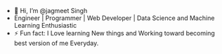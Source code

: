 - 👋 Hi, I’m @jagmeet Singh
-  Engineer | Programmer | Web Developer | Data Science and Machine Learning Enthusiastic
- ⚡ Fun fact: I Love learning New things and Working toward becoming best version of me Everyday.

<!---
jagmeet-techie/jagmeet-techie is a ✨ special ✨ repository because its `README.md` (this file) appears on your GitHub profile.
You can click the Preview link to take a look at your changes.
--->

